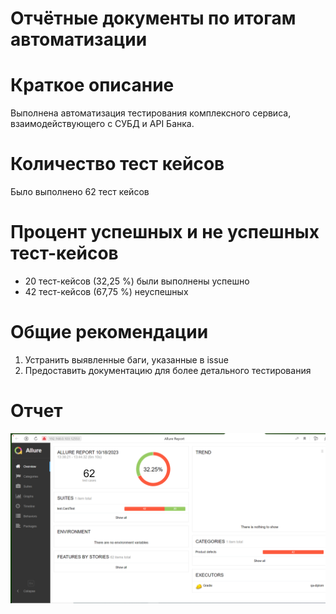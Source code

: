# Отчётные документы по итогам автоматизации

# Краткое описание
Выполнена автоматизация тестирования комплексного сервиса, взаимодействующего с СУБД и API Банка.

# Количество тест кейсов
Было выполнено 62 тест кейсов

# Процент успешных и не успешных тест-кейсов
* 20 тест-кейсов (32,25 %) были выполнены успешно
* 42 тест-кейсов (67,75 %) неуспешных

# Общие рекомендации

1. Устранить выявленные баги, указанные в issue
2. Предоставить документацию для более детального тестирования

# Отчет 
![AllureReport.png](AllureReport.png)
